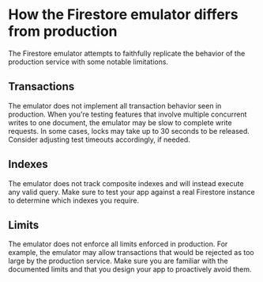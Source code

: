 # How the Firestore emulator differs from production
The Firestore emulator attempts to faithfully replicate the behavior of the production service with some notable limitations.

## Transactions
The emulator does not implement all transaction behavior seen in production. When you're testing features that involve multiple concurrent writes to one document, the emulator may be slow to complete write requests. In some cases, locks may take up to 30 seconds to be released. Consider adjusting test timeouts accordingly, if needed.

## Indexes
The emulator does not track composite indexes and will instead execute any valid query. Make sure to test your app against a real Firestore instance to determine which indexes you require.

## Limits
The emulator does not enforce all limits enforced in production. For example, the emulator may allow transactions that would be rejected as too large by the production service. Make sure you are familiar with the documented limits and that you design your app to proactively avoid them.
